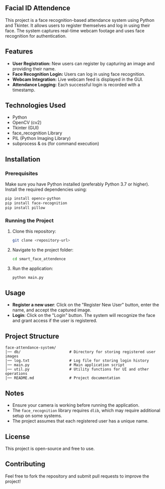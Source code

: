 ## Facial ID Attendence


This project is a face recognition-based attendance system using Python and Tkinter. It allows users to register themselves and log in using their face. The system captures real-time webcam footage and uses face recognition for authentication.

## Features
- **User Registration:** New users can register by capturing an image and providing their name.
- **Face Recognition Login:** Users can log in using face recognition.
- **Webcam Integration:** Live webcam feed is displayed in the GUI.
- **Attendance Logging:** Each successful login is recorded with a timestamp.

## Technologies Used
- Python
- OpenCV (cv2)
- Tkinter (GUI)
- face_recognition Library
- PIL (Python Imaging Library)
- subprocess & os (for command execution)

## Installation

### Prerequisites
Make sure you have Python installed (preferably Python 3.7 or higher). Install the required dependencies using:

```sh
pip install opencv-python
pip install face-recognition
pip install pillow
```

### Running the Project
1. Clone this repository:
   ```sh
   git clone <repository-url>
   ```
2. Navigate to the project folder:
   ```sh
   cd smart_face_attendence
   ```
3. Run the application:
   ```sh
   python main.py
   ```

## Usage
- **Register a new user**: Click on the "Register New User" button, enter the name, and accept the captured image.
- **Login**: Click on the "Login" button. The system will recognize the face and grant access if the user is registered.

## Project Structure
```
face-attendance-system/
│── db/                      # Directory for storing registered user images
│── log.txt                  # Log file for storing login history
│── main.py                  # Main application script
│── util.py                  # Utility functions for UI and other operations
│── README.md                # Project documentation
```

## Notes
- Ensure your camera is working before running the application.
- The `face_recognition` library requires `dlib`, which may require additional setup on some systems.
- The project assumes that each registered user has a unique name.

## License
This project is open-source and free to use.

## Contributing
Feel free to fork the repository and submit pull requests to improve the project!

